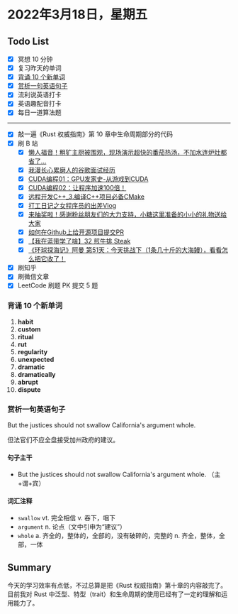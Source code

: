 # 2022年3月18日，星期五
## Todo List

- [x] 冥想 10 分钟
- [x] 复习昨天的单词
- [x] [背诵 10 个新单词](#背诵-10-个新单词)
- [x] [赏析一句英语句子](#赏析一句英语句子)
- [x] 流利说英语打卡
- [x] 英语趣配音打卡
- [x] 每日一道算法题
--------
- [x] 敲一遍《Rust 权威指南》第 10 章中生命周期部分的代码
- [x] 刷 B 站
  - [x] [懒人福音！粗犷主厨被围观，现场演示超快的番茄热汤，不加水连炉灶都省了...](https://b23.tv/MQJMrPx)
  - [x] [我漫长心累磨人的谷歌面试经历](https://b23.tv/4eU5IZ6)
  - [x] [CUDA编程01：GPU发家史-从游戏到CUDA](https://b23.tv/o2o8skQ)
  - [x] [CUDA编程02：让程序加速100倍！](https://b23.tv/s1tHIIH)
  - [x] [远程开发C++_3.编译C++项目必备CMake](https://b23.tv/DZnDLUF)
  - [x] [打工日记之女程序员的出差Vlog](https://b23.tv/xbON0Eg)
  - [x] [来抽奖啦！感谢粉丝朋友们的大力支持，小糖这里准备的小小的礼物送给大家](https://b23.tv/DjUl6pO)
  - [x] [如何在Github上给开源项目提交PR](https://b23.tv/5ARNKDS)
  - [x] [【我在蓝带学了啥】32 煎牛排 Steak](https://b23.tv/2GRBLfm)
  - [x] [《环球探海记》阿曼 第51天：今天挑战下（1条几十斤的大海鳗），看看怎么把它收了！](https://b23.tv/em7ioiF)
- [x] 刷知乎
- [x] 刷微信文章
- [x] LeetCode 刷题 PK 提交 5 题

### 背诵 10 个新单词

1. **habit**
2. **custom**
3. **ritual**
4. **rut**
5. **regularity**
6. **unexpected**
7. **dramatic**
8. **dramatically**
9. **abrupt**
10. **dispute**


### 赏析一句英语句子

But the justices should not swallow California's argument whole.

但法官们不应全盘接受加州政府的建议。

#### 句子主干

- But the justices should not swallow California's argument whole. （主+谓+宾）

#### 词汇注释

- `swallow` vt. 完全相信 v. 吞下，咽下
- `argument` n. 论点（文中引申为“建议”）
- `whole` a. 齐全的，整体的，全部的，没有破碎的，完整的 n. 齐全，整体，全部，一体

## Summary

今天的学习效率有点低，不过总算是把《Rust 权威指南》第十章的内容敲完了。
目前我对 Rust 中泛型、特型（trait）和生命周期的使用已经有了一定的理解和运用能力了。
